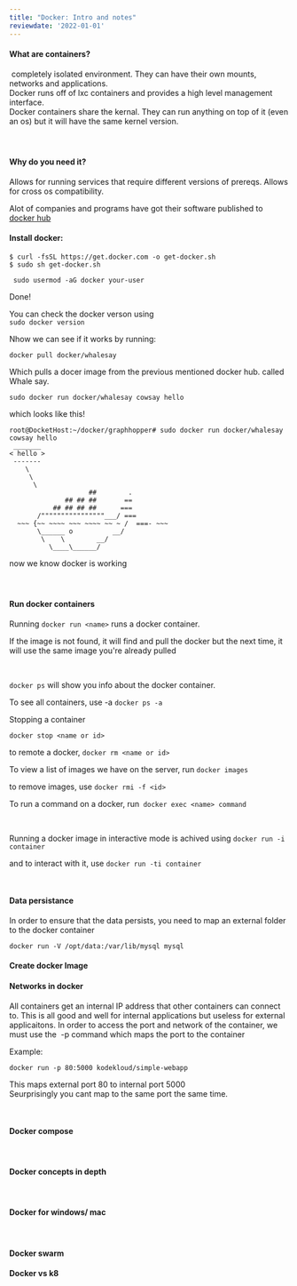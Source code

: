 ```yaml
---
title: "Docker: Intro and notes"
reviewdate: '2022-01-01'
---
```


<h4 id="bkmrk-what-are-containers%3F">What are containers?</h4>
<p id="bkmrk-%C2%A0completely-isolated"> completely isolated environment. They can have their own mounts, networks and applications. <br>Docker runs off of lxc containers and provides a high level management interface. <br>Docker containers share the kernal. They can run anything on top of it (even an os) but it will have the same kernel version. </p>
<h4 id="bkmrk-%C2%A0"> </h4>
<h4 id="bkmrk-why-do-you-need-it%3F">Why do you need it?</h4>
<p id="bkmrk-allows-for-running-s">Allows for running services that require different versions of prereqs. Allows for cross os compatibility. </p>
<p id="bkmrk-alot-of-companies-an">Alot of companies and programs have got their software published to <a href="https://bookstack.breadnet.co.uk/hub.docker.com/">docker hub</a> </p>
<h4 id="bkmrk-install-docker%3A">Install docker:</h4>
<pre id="bkmrk-%24-curl--fssl-https%3A%2F"><code class="language-highlight">$ curl -fsSL https://get.docker.com -o get-docker.sh
$ sudo sh get-docker.sh</code></pre>
<pre id="bkmrk-sudo-usermod--ag-doc"><code class="language-highlight"> sudo usermod -aG docker your-user</code></pre>
<p id="bkmrk-done%21">Done!</p>
<p id="bkmrk-you-can-check-the-do">You can check the docker verson using <br><code>sudo docker version</code></p>
<p id="bkmrk-nhow-we-can-see-if-i">Nhow we can see if it works by running:</p>
<pre id="bkmrk-docker-pull-docker%2Fw"><code class="language-">docker pull docker/whalesay</code></pre>
<p id="bkmrk-which-pulls-a-docer-">Which pulls a docer image from the previous mentioned docker hub. called Whale say.</p>
<pre id="bkmrk-sudo-docker-run-dock"><code class="language-">sudo docker run docker/whalesay cowsay hello</code></pre>
<p id="bkmrk-which-looks-like-thi">which looks like this!</p>
<pre id="bkmrk-root%40dockethost%3A%7E%2Fdo"><code class="language-SQL">root@DocketHost:~/docker/graphhopper# sudo docker run docker/whalesay cowsay hello
 _______
&lt; hello &gt;
 -------
    \
     \
      \
                    ##        .
              ## ## ##       ==
           ## ## ## ##      ===
       /""""""""""""""""___/ ===
  ~~~ {~~ ~~~~ ~~~ ~~~~ ~~ ~ /  ===- ~~~
       \______ o          __/
        \    \        __/
          \____\______/
</code></pre>
<p id="bkmrk-now-we-know-docker-i">now we know docker is working</p>
<h4 id="bkmrk-%C2%A0-0"> </h4>
<h4 id="bkmrk-run-docker-container">Run docker containers</h4>
<p id="bkmrk-running-docker-run-%3C">Running <code>docker run &lt;name&gt;</code> runs a docker container.</p>
<p id="bkmrk-if-the-image-is-not-" class="callout info">If the image is not found, it will find and pull the docker but the next time, it will use the same image you're already pulled</p>
<p id="bkmrk-%C2%A0-1"> </p>
<p id="bkmrk-docker-ps-will-show-"><code>docker ps</code> will show you info about the docker container.</p>
<p id="bkmrk-to-see-all-container">To see all containers, use -a <code>docker ps -a</code></p>
<p id="bkmrk-stopping-a-container">Stopping a container</p>
<p id="bkmrk-docker-stop-%3Cname-or"><code>docker stop &lt;name or id&gt; </code></p>
<p id="bkmrk-to-remote-a-docker%2C-">to remote a docker, <code>docker rm &lt;name or id&gt;</code></p>
<p id="bkmrk-to-view-a-list-of-im">To view a list of images we have on the server, run <code>docker images</code> </p>
<p id="bkmrk-to-remove-images%2C-us">to remove images, use <code>docker rmi -f &lt;id&gt;</code></p>
<p id="bkmrk-to-run-a-command-on-">To run a command on a docker, run<code> docker exec &lt;name&gt; command</code></p>
<p id="bkmrk-%C2%A0-2"> </p>
<p id="bkmrk-running-a-docker-ima">Running a docker image in interactive mode is achived using <code>docker run -i container</code></p>
<p id="bkmrk-and-to-interact-with">and to interact with it, use <code>docker run -ti container</code></p>
<p id="bkmrk-%C2%A0-3"> </p>
<h4 id="bkmrk-data-persistance">Data persistance</h4>
<p id="bkmrk-in-order-to-ensure-t">In order to ensure that the data persists, you need to map an external folder to the docker container</p>
<pre id="bkmrk-docker-run--v-%2Fopt%2Fd"><code class="language-">docker run -V /opt/data:/var/lib/mysql mysql</code></pre>
<h4 id="bkmrk-create-docker-image">Create docker Image</h4>
<h4 id="bkmrk-networks-in-docker">Networks in docker</h4>
<p id="bkmrk-all-containers-get-a">All containers get an internal IP address that other containers can connect to. This is all good and well for internal applications but useless for external applicaitons. In order to access the port and network of the container, we must use the  -p command which maps the port to the container</p>
<p id="bkmrk-example%3A">Example:</p>
<p id="bkmrk-docker-run--p-80%3A500"><code>docker run -p 80:5000 kodekloud/simple-webapp</code></p>
<p id="bkmrk-this-maps-external-p">This maps external port 80 to internal port 5000<br>Seurprisingly you cant map to the same port the same time.</p>
<p id="bkmrk-%C2%A0-4"> </p>
<h4 id="bkmrk-docker-compose">Docker compose</h4>
<h4 id="bkmrk-%C2%A0-5"> </h4>
<h4 id="bkmrk-docker-concepts-in-d">Docker concepts in depth</h4>
<h4 id="bkmrk-%C2%A0-6"> </h4>
<h4 id="bkmrk-docker-for-windows%2F-">Docker for windows/ mac</h4>
<h4 id="bkmrk-%C2%A0-7"> </h4>
<h4 id="bkmrk-docker-swarm">Docker swarm</h4>
<h4 id="bkmrk-docker-vs-k8">Docker vs k8</h4>
